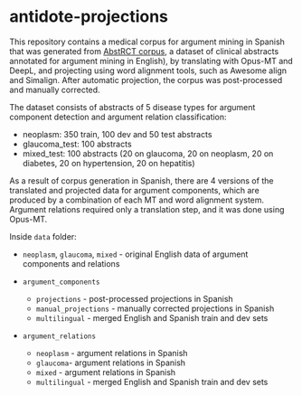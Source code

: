 # antidote-projections

This repository contains a medical corpus for argument mining in Spanish that was generated from [AbstRCT corpus](https://gitlab.com/tomaye/abstrct), a dataset of clinical abstracts annotated for argument mining in English), by translating with Opus-MT and DeepL, and projecting using word alignment tools, such as Awesome align and Simalign. After automatic projection, the corpus was post-processed and manually corrected. 

The dataset consists of abstracts of 5 disease types for argument component detection and argument relation classification:

- neoplasm: 350 train, 100 dev and 50 test abstracts
- glaucoma_test: 100 abstracts
- mixed_test: 100 abstracts (20 on glaucoma, 20 on neoplasm, 20 on diabetes, 20 on hypertension, 20 on hepatitis) 


As a result of corpus generation in Spanish, there are 4 versions of the translated and projected data for argument components, which are produced by a combination of each MT and word alignment system. Argument relations required only a translation step, and it was done using Opus-MT.

Inside `data` folder: 
  - `neoplasm`, `glaucoma`, `mixed` - original English data of argument components and relations
  
  - `argument_components`

      - `projections` - post-processed projections in Spanish
      - `manual_projections` - manually corrected projections in Spanish
      - `multilingual` - merged English and Spanish train and dev sets
      
  - `argument_relations` 
      - `neoplasm` - argument relations in Spanish  
      - `glaucoma`- argument relations in Spanish
      - `mixed` - argument relations in Spanish
      - `multilingual` - merged English and Spanish train and dev sets

